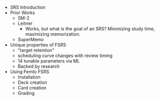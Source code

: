 * SRS Introduction
* Prior Works
	* SM-2
	* Leitner
		* Works, but what is the goal of an SRS? Minimizing study time, maximizing memorization.
	* SuperMemo
* Unique properties of FSRS
	* "target retention"
	* scheduling curve changes with review timing
	* 14 tunable parameters via ML
	* Backed by research
* Using Femto FSRS
	* Installation
	* Deck creation
	* Card creation
	* Grading
